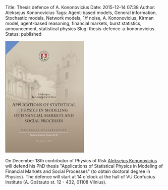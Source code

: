 Title: Thesis defence of A. Kononovicius
Date: 2015-12-14 07:38
Author: Aleksejus Kononovicius
Tags: Agent-based models, General information, Stochastic models, Network models, 1/f noise, A. Kononovicius, Kirman model, agent-based reasoning, financial markets, burst statistics, announcement, statistical physics
Slug: thesis-defence-a-kononovicius
Status: published

![kononovicius disertation](/uploads/2015/11/kononovicius-disertacija.jpg)

On December 18th contributor of Physics of Risk [Aleksejus Kononovicius](http://konononovicius.lt) will defend his PhD thesis "Applications of Statistical Physics in Modeling of Financial Markets and Social Processes" (to obtain doctoral degree in Physics). The defence will start at 14 o'clock at the hall of VU Confucius Institute (A. Goštauto st. 12 - 432, 01108 Vilnius).
